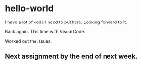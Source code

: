 # hello-world

I have a lot of code I need to put here. Looking forward to it.

Back again. This time with Visual Code.

Worked out the issues.

## Next assignment by the end of next week.
